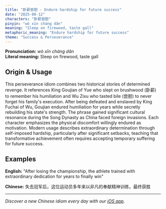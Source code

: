 ```yaml
---
title: "卧薪尝胆 - Endure hardship for future success"
date: "2025-08-12"
characters: "卧薪尝胆"
pinyin: "wò xīn cháng dǎn"
meaning: "Sleep on firewood, taste gall"
metaphoric_meaning: "Endure hardship for future success"
theme: "Success & Perseverance"
---
```


**Pronunciation:** *wò xīn cháng dǎn*  
**Literal meaning:** Sleep on firewood, taste gall

## Origin & Usage

This perseverance idiom combines two historical stories of determined revenge. It references King Goujian of Yue who slept on brushwood (卧薪) to remember his humiliation and Wu Zixu who tasted bile (尝胆) to never forget his family's execution. After being defeated and enslaved by King Fuchai of Wu, Goujian endured humiliation for years while secretly rebuilding his state's strength. The phrase gained significant cultural resonance during the Song Dynasty as China faced foreign invasions. Each character emphasizes the physical discomfort willingly endured as motivation. Modern usage describes extraordinary determination through self-imposed hardship, particularly after significant setbacks, teaching that transformative achievement often requires accepting temporary suffering for future success.

## Examples

**English:** "After losing the championship, the athlete trained with extraordinary dedication for years to finally win"

**Chinese:** 失去冠军后，这位运动员多年来以非凡的奉献精神训练，最终获胜

---

*Discover a new Chinese idiom every day with our [iOS app](https://apps.apple.com/us/app/daily-chinese-idioms/id6740611324).*
